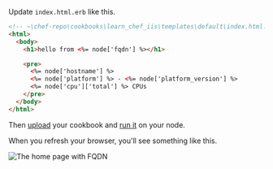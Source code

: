 Update <code class="file-path">index.html.erb</code> like this.

```html
<!-- ~\chef-repo\cookbooks\learn_chef_iis\templates\default\index.html.erb -->
<html>
  <body>
    <h1>hello from <%= node['fqdn'] %></h1>

    <pre>
      <%= node['hostname'] %>
      <%= node['platform'] %> - <%= node['platform_version'] %>
      <%= node['cpu']['total'] %> CPUs
    </pre>
  </body>
</html>
```

Then [upload](/manage-a-node/windows/update-your-nodes-configuration/#2uploadyourcookbooktothechefserver) your cookbook and [run it](/manage-a-node/windows/update-your-nodes-configuration/#3runthecookbookonyournode) on your node.

When you refresh your browser, you'll see something like this.

![The home page with FQDN](windows/webserver-template-more.png)
